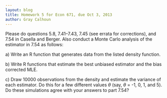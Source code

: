 ```yaml
---
layout: blog
title: Homework 5 for Econ 671, due Oct 3, 2013
author: Gray Calhoun
---
```


Please do questions 5.8, 7.41–7.43, 7.45 (see errata for corrections),
and 7.54 in Casella and Berger.  Also conduct a Monte Carlo analysis
of the estimator in 7.54 as follows:

a) Write an R function that generates data from the listed density
function.

b) Write R functions that estimate the best unbiased estimator and the
bias corrected MLE.

c) Draw 10000 observations from the density and estimate the variance
of each estimator.  Do this for a few different values $θ$ (say, $θ$ =
-1, 0, 1, and 5).  Do these simulations agree with your answers to
part 7.54?
